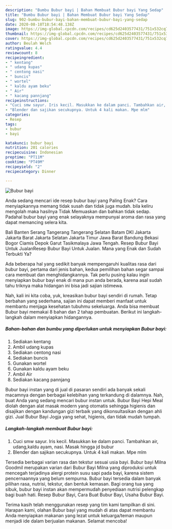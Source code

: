 ```yaml
---
description: "Bumbu Bubur bayi | Bahan Membuat Bubur bayi Yang Sedap"
title: "Bumbu Bubur bayi | Bahan Membuat Bubur bayi Yang Sedap"
slug: 902-bumbu-bubur-bayi-bahan-membuat-bubur-bayi-yang-sedap
date: 2020-08-18T18:54:48.138Z
image: https://img-global.cpcdn.com/recipes/cd625d2403577431/751x532cq70/bubur-bayi-foto-resep-utama.jpg
thumbnail: https://img-global.cpcdn.com/recipes/cd625d2403577431/751x532cq70/bubur-bayi-foto-resep-utama.jpg
cover: https://img-global.cpcdn.com/recipes/cd625d2403577431/751x532cq70/bubur-bayi-foto-resep-utama.jpg
author: Beulah Welch
ratingvalue: 4.4
reviewcount: 8
recipeingredient:
- " kentang"
- " udang kupas"
- " centong nasi"
- " buncis"
- " wortel"
- " kaldu ayam beku"
- " Air"
- " kacang pannjang"
recipeinstructions:
- "Cuci smw sayur. Iris kecil. Masukkan ke dalam panci. Tambahkan air, udang,kaldu ayam, nasi. Masak hingga jd bubur"
- "Blender dan sajikan secukupnya. Untuk 4 kali makan. Mpe mlm"
categories:
- Resep
tags:
- bubur
- bayi

katakunci: bubur bayi 
nutrition: 201 calories
recipecuisine: Indonesian
preptime: "PT11M"
cooktime: "PT49M"
recipeyield: "2"
recipecategory: Dinner

---
```



![Bubur bayi](https://img-global.cpcdn.com/recipes/cd625d2403577431/751x532cq70/bubur-bayi-foto-resep-utama.jpg)

Anda sedang mencari ide resep bubur bayi yang Paling Enak? Cara menyiapkannya memang tidak susah dan tidak juga mudah. bila keliru mengolah maka hasilnya Tidak Memuaskan dan bahkan tidak sedap. Padahal bubur bayi yang enak selayaknya mempunyai aroma dan rasa yang dapat memancing selera kita.

Bali Banten Serang Tangerang Tangerang Selatan Batam DKI Jakarta Jakarta Barat Jakarta Selatan Jakarta Timur Jawa Barat Bandung Bekasi Bogor Ciamis Depok Garut Tasikmalaya Jawa Tengah. Resep Bubur Bayi Untuk JualanResep Bubur Bayi Untuk Jualan. Mana yang Enak dan Sudah Terbukti Ya?

Ada beberapa hal yang sedikit banyak mempengaruhi kualitas rasa dari bubur bayi, pertama dari jenis bahan, kedua pemilihan bahan segar sampai cara membuat dan menghidangkannya. Tak perlu pusing kalau ingin menyiapkan bubur bayi enak di mana pun anda berada, karena asal sudah tahu triknya maka hidangan ini bisa jadi sajian istimewa.


Nah, kali ini kita coba, yuk, kreasikan bubur bayi sendiri di rumah. Tetap berbahan yang sederhana, sajian ini dapat memberi manfaat untuk membantu menjaga kesehatan tubuhmu sekeluarga. Anda bisa membuat Bubur bayi memakai 8 bahan dan 2 tahap pembuatan. Berikut ini langkah-langkah dalam menyiapkan hidangannya.

<!--inarticleads1-->

##### Bahan-bahan dan bumbu yang diperlukan untuk menyiapkan Bubur bayi:

1. Sediakan  kentang
1. Ambil  udang kupas
1. Sediakan  centong nasi
1. Sediakan  buncis
1. Gunakan  wortel
1. Gunakan  kaldu ayam beku
1. Ambil  Air
1. Sediakan  kacang pannjang


Bubur bayi instan yang di jual di pasaran sendiri ada banyak sekali macamnya dengan berbagai kelebihan yang terkandung di dalamnya. Nah, buat Anda yang sedang mencari bubur instan untuk. Bubur Bayi Hepi Meal diolah dengan alat masak modern yang otomatis sehingga higienis dan disajikan dengan kandungan gizi terbaik yang dikonsultasikan dengan ahli gizi. Jual Bubur Bayi Jogja yang sehat, higienis, dan tidak mudah tumpah. 

<!--inarticleads2-->

##### Langkah-langkah membuat Bubur bayi:

1. Cuci smw sayur. Iris kecil. Masukkan ke dalam panci. Tambahkan air, udang,kaldu ayam, nasi. Masak hingga jd bubur
1. Blender dan sajikan secukupnya. Untuk 4 kali makan. Mpe mlm


Tersedia berbagai varian rasa dan tekstur sesuai usia bayi. Bubur bayi Milna Goodmil merupakan varian dari Bubur Bayi Milna yang diproduksi untuk mencegah terjadinya alergi protein susu sapi pada bayi, karena sistem pencernaannya yang belum sempurna. Bubur bayi tersedia dalam banyak pilihan rasa, nutrisi, tekstur, dan bentuk kemasan. Bagi orang tua yang sibuk, bubur bayi instan akan mempermudah penyediaan nutrisi pelengkap bagi buah hati. Resep Bubur Bayi, Cara Buat Bubur Bayi, Usaha Bubur Bayi. 

Terima kasih telah menggunakan resep yang tim kami tampilkan di sini. Harapan kami, olahan Bubur bayi yang mudah di atas dapat membantu Anda menyiapkan makanan yang lezat untuk keluarga/teman maupun menjadi ide dalam berjualan makanan. Selamat mencoba!

